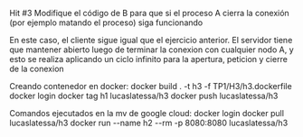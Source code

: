 Hit #3
Modifique el código de B para que si el proceso A cierra la conexión (por ejemplo matando el proceso) siga funcionando

En este caso, el cliente sigue igual que el ejercicio anterior.
El servidor tiene que mantener abierto luego de terminar la conexion con cualquier nodo A, y esto se realiza aplicando un ciclo infinito para la apertura, peticion y cierre de la conexion

Creando contenedor en docker:
docker build . -t h3 -f TP1/H3/h3.dockerfile
docker login
docker tag h1 lucaslatessa/h3
docker push lucaslatessa/h3

Comandos ejecutados en la mv de google cloud:
docker login
docker pull lucaslatessa/h3
docker run --name h2 --rm -p 8080:8080 lucaslatessa/h3
